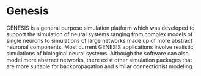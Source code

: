 Genesis
=======

GENESIS is a general purpose simulation platform which was developed to support the simulation of neural systems ranging from complex models of single neurons to simulations of large networks made up of more abstract neuronal components.  Most current GENESIS applications involve realistic simulations of biological neural systems.  Although the software can also model more abstract networks, there exist other simulation packages that are more suitable for backpropagation and similar connectionist modeling.
